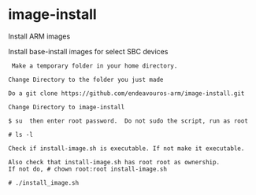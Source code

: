 # image-install
Install ARM images

Install base-install images for select SBC devices

     Make a temporary folder in your home directory.

    Change Directory to the folder you just made

    Do a git clone https://github.com/endeavouros-arm/image-install.git

    Change Directory to image-install

    $ su  then enter root password.  Do not sudo the script, run as root

    # ls -l

    Check if install-image.sh is executable. If not make it executable.

    Also check that install-image.sh has root root as ownership.
    If not do, # chown root:root install-image.sh

    # ./install_image.sh
